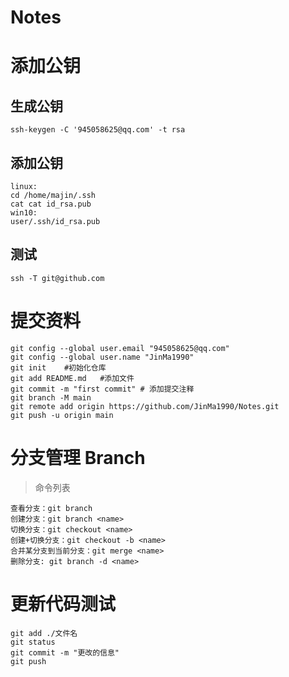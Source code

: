 # Notes

# 添加公钥

## 生成公钥
```
ssh-keygen -C '945058625@qq.com' -t rsa
```
## 添加公钥
```
linux:
cd /home/majin/.ssh
cat cat id_rsa.pub
win10:
user/.ssh/id_rsa.pub
```

## 测试
```
ssh -T git@github.com
```


# 提交资料
```
git config --global user.email "945058625@qq.com"
git config --global user.name "JinMa1990"
git init	#初始化仓库
git add README.md	#添加文件
git commit -m "first commit" # 添加提交注释
git branch -M main
git remote add origin https://github.com/JinMa1990/Notes.git
git push -u origin main
```

# 分支管理 Branch

> 命令列表

```
查看分支：git branch
创建分支：git branch <name>
切换分支：git checkout <name>
创建+切换分支：git checkout -b <name>
合并某分支到当前分支：git merge <name>
删除分支: git branch -d <name>
```



# 更新代码测试

```
git add ./文件名
git status 
git commit -m "更改的信息"
git push 
```